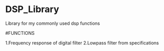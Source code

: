 # DSP_Library
Library for my commonly used dsp functions

#FUNCTIONS

1.Frequency response of digital filter
2.Lowpass filter from specifications
